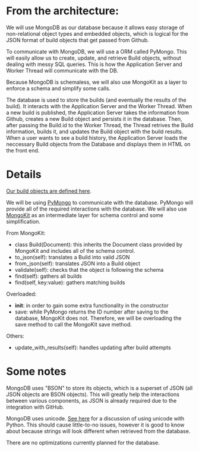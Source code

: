 # From the architecture:

We will use MongoDB as our database because it allows easy storage of non-relational 
object types and embedded objects, which is logical for the JSON format of build objects 
that get passed from Github.

To communicate with MongoDB, we will use a ORM called PyMongo. This will easily allow us 
to create, update, and retrieve Build objects, without dealing with messy SQL queries. 
This is how the Application Server and Worker Thread will communicate with the DB.

Because MongoDB is schemaless, we will also use MongoKit as a layer to enforce a schema 
and simplify some calls.

The database is used to store the builds (and eventually the results of the build). 
It interacts with the Application Server and the Worker Thread. When a new build is published, 
the Application Server takes the information from Github, creates a new Build object and persists 
it in the database. Then, after passing the Build.id to the Worker Thread, the Thread retrives 
the Build information, builds it, and updates the Build object with the build results. When a user 
wants to see a build history, the Application Server loads the neccessary Build objects from the 
Database and displays them in HTML on the front end.

# Details

[Our build objects are defined here](https://github.com/cs181f/project2/blob/master/Persisted_Objects.md).

We will be using [PyMongo](http://api.mongodb.org/python/current/) to communicate with the
database. PyMongo will provide all of the required interactions with the database. We will
also use [MongoKit](http://namlook.github.com/mongokit/) as an intermediate layer for schema 
control and some simplification.

From MongoKit:

* class Build(Document): this inherits the Document class provided by MongoKit and includes
    all of the schema control.
* to_json(self): translates a Build into valid JSON
* from_json(self): translates JSON into a Build object
* validate(self): checks that the object is following the schema
* find(self): gathers all builds
* find(self, key:value): gathers matching builds

Overloaded:
* __init__: in order to gain some extra functionality in the constructor
* save: while PyMongo returns the ID number after saving to the database,
    MongoKit does not. Therefore, we will be overloading the save method
    to call the MongoKit save method.

Others:
* update_with_results(self): handles updating after build attempts

# Some notes

MongoDB uses "BSON" to store its objects, which is a superset of JSON (all JSON objects are BSON
objects). This will greatly help the interactions between various components, as JSON is already
required due to the integration with GitHub.

MongoDB uses unicode. [See here](http://docs.python.org/2/howto/unicode.html)
for a discussion of using unicode with Python. This should cause little-to-no issues, however
it is good to know about because strings will look different when retrieved from the database.

There are no optimizations currently planned for the database.